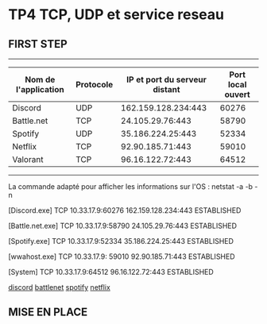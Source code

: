 # TP4 TCP, UDP et service reseau

## FIRST STEP
 --------------------------------------------------------------------------------------
| Nom de l'application | Protocole | IP et port du serveur distant | Port local ouvert |
|----------------------|-----------|-------------------------------|-------------------|
|        Discord       |    UDP    |    162.159.128.234:443        |        60276      |
|      Battle.net      |    TCP    |    24.105.29.76:443           |        58790      |
|        Spotify       |    UDP    |    35.186.224.25:443          |        52334      |
|        Netflix       |    TCP    |    92.90.185.71:443           |        59010      |
|        Valorant      |    TCP    |    96.16.122.72:443           |        64512      |
 --------------------------------------------------------------------------------------
La commande adapté pour afficher les informations sur l'OS : netstat -a -b -n 

[Discord.exe]
  TCP    10.33.17.9:60276       162.159.128.234:443    ESTABLISHED

[Battle.net.exe]
  TCP    10.33.17.9:58790       24.105.29.76:443       ESTABLISHED

[Spotify.exe]
  TCP    10.33.17.9:52334       35.186.224.25:443    ESTABLISHED

[wwahost.exe]
  TCP    10.33.17.9: 59010       92.90.185.71:443      ESTABLISHED

[System]
  TCP    10.33.17.9:64512       96.16.122.72:443       ESTABLISHED

[discord](DISCORD.pcapng)
[battlenet](battlenet.pcapng)
[spotify](spotify.pcapng)
[netflix](netflix.pcapng)

## MISE EN PLACE





